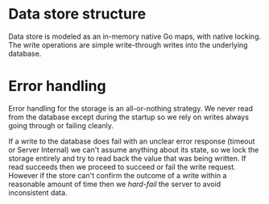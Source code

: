 # Data store structure

Data store is modeled as an in-memory native Go maps, with native locking. The write operations
are simple write-through writes into the underlying database.

# Error handling

Error handling for the storage is an all-or-nothing strategy. We never read from the database
except during the startup so we rely on writes always going through or failing cleanly.
 
If a write to the database does fail with an unclear error response (timeout or Server Internal) 
we can't assume anything about its state, so we lock the storage entirely and try to read
back the value that was being written. If read succeeds then we proceed to succeed or fail the
write request. However if the store can't confirm the outcome of a write within a reasonable 
amount of time then we _hard-fail_ the server to avoid inconsistent data.
